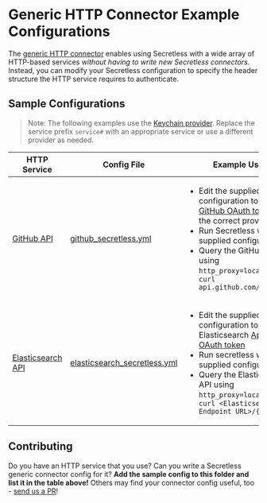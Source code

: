# Generic HTTP Connector Example Configurations

The [generic HTTP connector](../../internal/plugin/connectors/http/generic/README.md)
enables using Secretless with a wide array of HTTP-based services _without
having to write new Secretless connectors_. Instead, you can modify your
Secretless configuration to specify the header structure the HTTP service
requires to authenticate.

## Sample Configurations

> Note: The following examples use the [Keychain provider](https://docs.cyberark.com/Product-Doc/OnlineHelp/AAM-DAP/11.3/en/Content/References/providers/scl_keychain.htm?TocPath=Fundamentals%7CSecretless%20Pattern%7CSecret%20Providers%7C_____5).
> Replace the service prefix `service#` with an appropriate service
> or use a different provider as needed.

|HTTP Service|Config File|Example Usage|
|---|---|---|
|[GitHub API](https://developer.github.com/v3/)|[github_secretless.yml](./github_secretless.yml)|<ul><li>Edit the supplied configuration to get your [GitHub OAuth token](https://developer.github.com/v3/#oauth2-token-sent-in-a-header) from the correct provider/path.</li><li>Run Secretless with the supplied configuration</li><li>Query the GitHub API using `http_proxy=localhost:8081 curl api.github.com/{request}`</li></ul>|
|[Elasticsearch API](https://www.elastic.co/guide/en/elasticsearch/reference/current)|[elasticsearch_secretless.yml](./elasticsearch_secretless.yml)|<ul><li>Edit the supplied configuration to get your Elasticsearch [Api Key](https://www.elastic.co/guide/en/elasticsearch/reference/current/security-api-create-api-key.html) or [OAuth token](https://www.elastic.co/guide/en/elasticsearch/reference/current/security-api-get-token.html)</li><li>Run secretless with the supplied configuration(s)</li><li>Query the Elasticsearch API using `http_proxy=localhost:9020 curl <Elasticsearch Endpoint URL>/{Request}`</li></ul>

## Contributing

Do you have an HTTP service that you use? Can you write a Secretless generic
connector config for it? **Add the sample config to this folder and list it in
the table above!** Others may find your connector config useful, too - [send us
a PR](https://github.com/cyberark/community/blob/master/CONTRIBUTING.md#contribution-workflow)!
